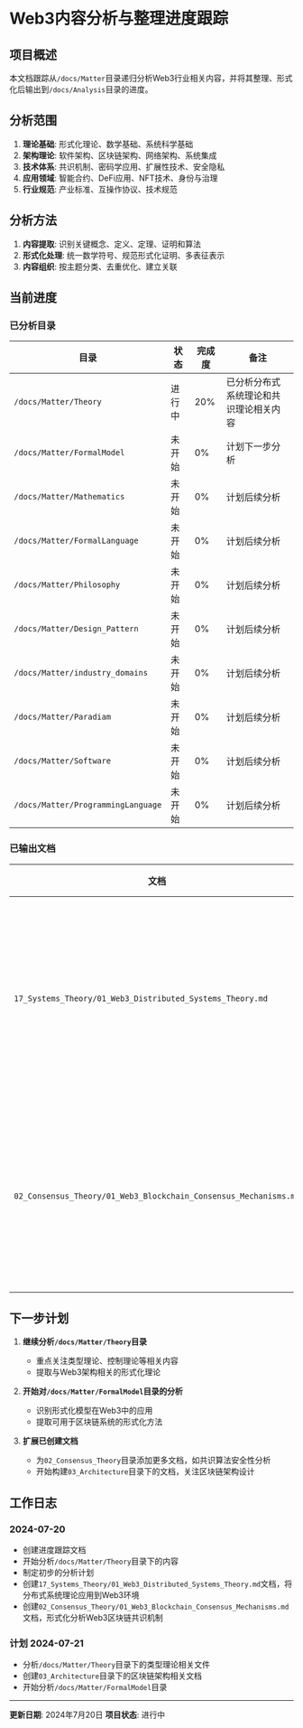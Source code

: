 # Web3内容分析与整理进度跟踪

## 项目概述

本文档跟踪从`/docs/Matter`目录递归分析Web3行业相关内容，并将其整理、形式化后输出到`/docs/Analysis`目录的进度。

## 分析范围

1. **理论基础**: 形式化理论、数学基础、系统科学基础
2. **架构理论**: 软件架构、区块链架构、网络架构、系统集成
3. **技术体系**: 共识机制、密码学应用、扩展性技术、安全隐私
4. **应用领域**: 智能合约、DeFi应用、NFT技术、身份与治理
5. **行业规范**: 产业标准、互操作协议、技术规范

## 分析方法

1. **内容提取**: 识别关键概念、定义、定理、证明和算法
2. **形式化处理**: 统一数学符号、规范形式化证明、多表征表示
3. **内容组织**: 按主题分类、去重优化、建立关联

## 当前进度

### 已分析目录

| 目录 | 状态 | 完成度 | 备注 |
|------|------|--------|------|
| `/docs/Matter/Theory` | 进行中 | 20% | 已分析分布式系统理论和共识理论相关内容 |
| `/docs/Matter/FormalModel` | 未开始 | 0% | 计划下一步分析 |
| `/docs/Matter/Mathematics` | 未开始 | 0% | 计划后续分析 |
| `/docs/Matter/FormalLanguage` | 未开始 | 0% | 计划后续分析 |
| `/docs/Matter/Philosophy` | 未开始 | 0% | 计划后续分析 |
| `/docs/Matter/Design_Pattern` | 未开始 | 0% | 计划后续分析 |
| `/docs/Matter/industry_domains` | 未开始 | 0% | 计划后续分析 |
| `/docs/Matter/Paradiam` | 未开始 | 0% | 计划后续分析 |
| `/docs/Matter/Software` | 未开始 | 0% | 计划后续分析 |
| `/docs/Matter/ProgrammingLanguage` | 未开始 | 0% | 计划后续分析 |

### 已输出文档

| 文档 | 状态 | 完成度 | 备注 |
|------|------|--------|------|
| `17_Systems_Theory/01_Web3_Distributed_Systems_Theory.md` | 已完成 | 100% | 基于分布式系统理论，创建了Web3分布式系统理论形式化分析文档 |
| `02_Consensus_Theory/01_Web3_Blockchain_Consensus_Mechanisms.md` | 已完成 | 100% | 基于共识理论，创建了Web3区块链共识机制形式化分析文档 |

## 下一步计划

1. **继续分析`/docs/Matter/Theory`目录**
   - 重点关注类型理论、控制理论等相关内容
   - 提取与Web3架构相关的形式化理论

2. **开始对`/docs/Matter/FormalModel`目录的分析**
   - 识别形式化模型在Web3中的应用
   - 提取可用于区块链系统的形式化方法

3. **扩展已创建文档**
   - 为`02_Consensus_Theory`目录添加更多文档，如共识算法安全性分析
   - 开始构建`03_Architecture`目录下的文档，关注区块链架构设计

## 工作日志

### 2024-07-20

- 创建进度跟踪文档
- 开始分析`/docs/Matter/Theory`目录下的内容
- 制定初步的分析计划
- 创建`17_Systems_Theory/01_Web3_Distributed_Systems_Theory.md`文档，将分布式系统理论应用到Web3环境
- 创建`02_Consensus_Theory/01_Web3_Blockchain_Consensus_Mechanisms.md`文档，形式化分析Web3区块链共识机制

### 计划 2024-07-21

- 分析`/docs/Matter/Theory`目录下的类型理论相关文件
- 创建`03_Architecture`目录下的区块链架构相关文档
- 开始分析`/docs/Matter/FormalModel`目录

---

**更新日期**: 2024年7月20日
**项目状态**: 进行中
